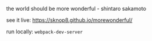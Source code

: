 the world should be more wonderful - shintaro sakamoto

see it live: https://sknop8.github.io/morewonderful/

run locally: `webpack-dev-server`